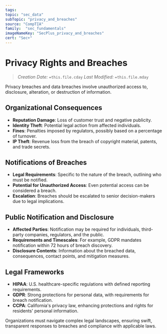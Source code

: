 ```yaml
---
tags:
topic: "sec_data"
subTopic: "privacy_and_breaches"
source: "CompTIA"
family:  "sec_fundamentals"
imageNameKey: "SecPlus_privacy_and_breaches" 
cert: "Sec+"
---
```

# Privacy Rights and Breaches
> *Creation Date:* `=this.file.cday`
> *Last Modified:* `=this.file.mday`

Privacy breaches and data breaches involve unauthorized access to, disclosure, alteration, or destruction of information.

## Organizational Consequences

- **Reputation Damage**: Loss of customer trust and negative publicity.
- **Identity Theft**: Potential legal action from affected individuals.
- **Fines**: Penalties imposed by regulators, possibly based on a percentage of turnover.
- **IP Theft**: Revenue loss from the breach of copyright material, patents, and trade secrets.

## Notifications of Breaches

- **Legal Requirements**: Specific to the nature of the breach, outlining who must be notified.
- **Potential for Unauthorized Access**: Even potential access can be considered a breach.
- **Escalation**: Breaches should be escalated to senior decision-makers due to legal implications.

## Public Notification and Disclosure

- **Affected Parties**: Notification may be required for individuals, third-party companies, regulators, and the public.
- **Requirements and Timescales**: For example, GDPR mandates notification within 72 hours of breach discovery.
- **Disclosure Contents**: Information about the breached data, consequences, contact points, and mitigation measures.

## Legal Frameworks

- **HIPAA**: U.S. healthcare-specific regulations with defined reporting requirements.
- **GDPR**: Strong protections for personal data, with requirements for breach notification.
- **CCPA**: California's privacy law, enhancing protections and rights for residents' personal information.

Organizations must navigate complex legal landscapes, ensuring swift, transparent responses to breaches and compliance with applicable laws.

